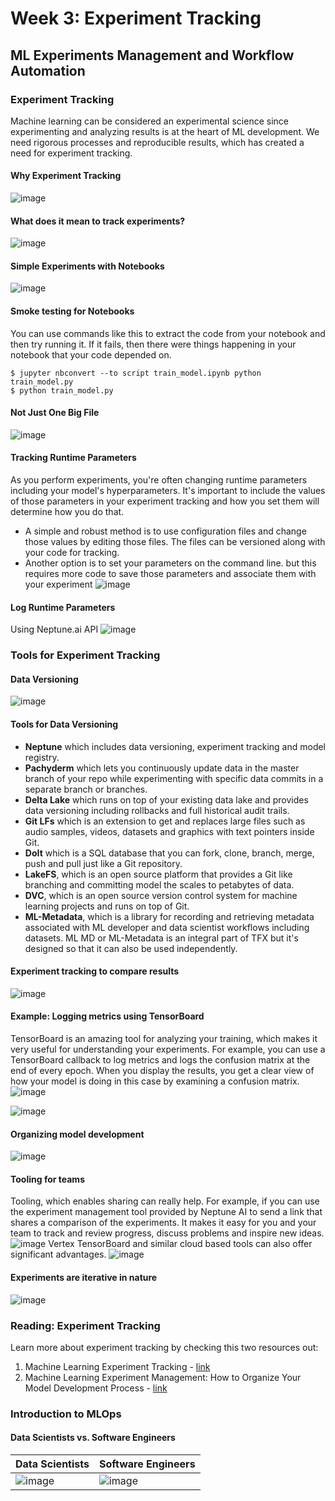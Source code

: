 # Week 3: Experiment Tracking

## ML Experiments Management and Workflow Automation

### Experiment Tracking
Machine learning can be considered an experimental science since experimenting and analyzing results is at the heart of ML development. We need rigorous processes and reproducible results, which has created a need for experiment tracking.

#### Why Experiment Tracking
![image](https://user-images.githubusercontent.com/1645304/133358387-01b21760-cc69-4735-998b-bf0031f0d154.png)

#### What does it mean to track experiments?
![image](https://user-images.githubusercontent.com/1645304/133358559-cd7735ac-0646-40aa-8b81-e7cb78ac38ce.png)

#### Simple Experiments with Notebooks
![image](https://user-images.githubusercontent.com/1645304/133358732-15650d97-6e98-40a2-9d28-62b504e8b3dc.png)

#### Smoke testing for Notebooks
You can use commands like this to extract the code from your notebook and then try running it. If it fails, then there were things happening in your notebook that your code depended on.
```
$ jupyter nbconvert --to script train_model.ipynb python train_model.py
$ python train_model.py
```

#### Not Just One Big File
![image](https://user-images.githubusercontent.com/1645304/133359089-d0ca293e-90bf-4c29-9da9-70f746bc4d73.png)

#### Tracking Runtime Parameters
As you perform experiments, you're often changing runtime parameters including your model's hyperparameters. It's important to include the values of those parameters in your experiment tracking and how you set them will determine how you do that.
- A simple and robust method is to use configuration files and change those values by editing those files. The files can be versioned along with your code for tracking.
- Another option is to set your parameters on the command line. but this requires more code to save those parameters and associate them with your experiment
![image](https://user-images.githubusercontent.com/1645304/133359384-dc967dd8-56a2-4f24-98e5-6993e2117cc8.png)

#### Log Runtime Parameters
Using Neptune.ai API
![image](https://user-images.githubusercontent.com/1645304/133359443-7be3bada-3d5c-46fb-99b7-f9e7ee021d5a.png)

### Tools for Experiment Tracking

#### Data Versioning
![image](https://user-images.githubusercontent.com/1645304/133359633-d9654d14-daa6-420d-bf7a-bde6d40e7285.png)


#### Tools for Data Versioning
- **Neptune** which includes data versioning, experiment tracking and model registry.
- **Pachyderm** which lets you continuously update data in the master branch of your repo while experimenting with specific data commits in a separate branch or branches.
- **Delta Lake** which runs on top of your existing data lake and provides data versioning including rollbacks and full historical audit trails.
- **Git LFs** which is an extension to get and replaces large files such as audio samples, videos, datasets and graphics with text pointers inside Git.
- **DoIt** which is a SQL database that you can fork, clone, branch, merge, push and pull just like a Git repository.
- **LakeFS**, which is an open source platform that provides a Git like branching and committing model the scales to petabytes of data.
- **DVC**, which is an open source version control system for machine learning projects and runs on top of Git. 
- **ML-Metadata**, which is a library for recording and retrieving metadata associated with ML developer and data scientist workflows including datasets. ML MD or ML-Metadata is an integral part of TFX but it's designed so that it can also be used independently.

#### Experiment tracking to compare results
![image](https://user-images.githubusercontent.com/1645304/133360033-ce1f17dd-04a4-48bf-b88d-67015d269795.png)

#### Example: Logging metrics using TensorBoard
TensorBoard is an amazing tool for analyzing your training, which makes it very useful for understanding your experiments. For example, you can use a TensorBoard callback to log metrics and logs the confusion matrix at the end of every epoch. When you display the results, you get a clear view of how your model is doing in this case by examining a confusion matrix.
![image](https://user-images.githubusercontent.com/1645304/133360233-886a8417-bdfa-41e5-8ed6-f12fda4f1c67.png)

![image](https://user-images.githubusercontent.com/1645304/133360376-df7dd16c-fe02-4f78-b334-aa6c83c7aed9.png)

#### Organizing model development
![image](https://user-images.githubusercontent.com/1645304/133360552-f23dc202-1064-4a9f-a104-8a43cc563cf4.png)

#### Tooling for teams
Tooling, which enables sharing can really help. For example, if you can use the experiment management tool provided by Neptune AI to send a link that shares a comparison of the experiments. It makes it easy for you and your team to track and review progress, discuss problems and inspire new ideas. 
![image](https://user-images.githubusercontent.com/1645304/133360700-527b3a19-b2ac-4ba9-a075-541361dd4077.png)
Vertex TensorBoard and similar cloud based tools can also offer significant advantages. 
![image](https://user-images.githubusercontent.com/1645304/133360817-ad62e4b9-74bc-466d-b318-302a9a975570.png)

#### Experiments are iterative in nature

![image](https://user-images.githubusercontent.com/1645304/133364243-74817a64-4582-4533-bda9-45fc509d9bd9.png)

### Reading: Experiment Tracking
Learn more about experiment tracking by checking this two resources out:

1. Machine Learning Experiment Tracking - [link](https://towardsdatascience.com/machine-learning-experiment-tracking-93b796e501b0)
2. Machine Learning Experiment Management: How to Organize Your Model Development Process - [link](https://neptune.ai/blog/experiment-management)

### Introduction to MLOps

#### Data Scientists vs. Software Engineers

|Data Scientists|Software Engineers|
|-|-|
|![image](https://user-images.githubusercontent.com/1645304/133364578-f205f1c6-9851-47f5-9616-e08ca32f31a1.png)|![image](https://user-images.githubusercontent.com/1645304/133364703-cd6e915e-0007-438b-838a-1a80fcd9920e.png)|



